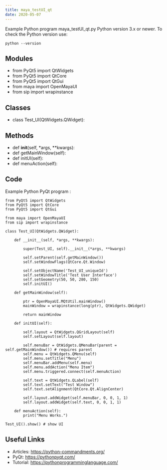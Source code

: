 ```yaml
---
title: maya_testUI_qt
date: 2020-05-07
---
```

Example Python program maya_testUI_qt.py
Python version 3.x or newer.
To check the Python version use:

    python --version

## Modules

* from PyQt5 import QtWidgets
* from PyQt5 import QtCore
* from PyQt5 import QtGui
* from maya import OpenMayaUI
* from sip import wrapinstance

## Classes

* class Test_UI(QtWidgets.QWidget):

## Methods

* def __init__(self, *args, **kwargs):
* def getMainWindow(self):
* def initUI(self):
* def menuAction(self):

## Code

Example Python PyQt program :

    from PyQt5 import QtWidgets
    from PyQt5 import QtCore
    from PyQt5 import QtGui
    
    from maya import OpenMayaUI
    from sip import wrapinstance
    
    class Test_UI(QtWidgets.QWidget):
        
        def __init__(self, *args, **kwargs):
            
            super(Test_UI, self).__init__(*args, **kwargs)
            
            self.setParent(self.getMainWindow())
            self.setWindowFlags(QtCore.Qt.Window)
            
            self.setObjectName('Test_UI_uniqueId')
            self.setWindowTitle('Test User Interface')
            self.setGeometry(50, 50, 280, 150)
            self.initUI()
            
        def getMainWindow(self):
            
            ptr = OpenMayaUI.MQtUtil.mainWindow()
            mainWindow = wrapinstance(long(ptr), QtWidgets.QWidget)
            
            return mainWindow
            
        def initUI(self):
            
            self.layout = QtWidgets.QGridLayout(self)
            self.setLayout(self.layout)
            
            self.menuBar = QtWidgets.QMenuBar(parent = self.getMainWindow()) # requires parent
            self.menu = QtWidgets.QMenu(self)
            self.menu.setTitle("Menu")
            self.menuBar.addMenu(self.menu)
            self.menu.addAction("Menu Item")
            self.menu.triggered.connect(self.menuAction)
            
            self.text = QtWidgets.QLabel(self)
            self.text.setText("Test Window")
            self.text.setAlignment(QtCore.Qt.AlignCenter)
            
            self.layout.addWidget(self.menuBar, 0, 0, 1, 1)
            self.layout.addWidget(self.text, 0, 0, 1, 1)
            
        def menuAction(self):
            print("Menu Works.")
            
    Test_UI().show() # show UI

## Useful Links

- Articles: https://python-commandments.org/
- PyQt: https://pythonpyqt.com/
- Tutorial: https://pythonprogramminglanguage.com/
